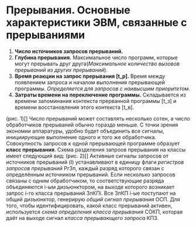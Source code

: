 Прерывания. Основные характеристики ЭВМ, связанные с прерываниями
=========================================================
1. **Число источников запросов прерываний.**
2. **Глубина прерывания.** Максимальное число программ, которые могут прерывать друг друга(*Максимальное количество вызовов прерываний из других прерываний*).
3. **Время реакции на запрос прерывания [t_р].** Время между появлением запроса и началом выполнения прерывающей программы. *Определяется для запросов с наивысшим приоритетом.*
4. **Затраты времени на переключение программы.** Складывается из времени запоминания контекста прерванной программы [t_з] и времени восстановления этого контекста [t_в].

(рис. 1)[]
Число прерываний может составлять несколько сотен, а число обработчиков прерываний обычно гораздо меньше. С точки зрения экономии аппаратуры, удобно будет объединить все сигналы, инициирующие выполнение одного и того же обработчика. Совокупность запросов к одной прерывающей программе образует **класс прерывания**. Схема разделения запроов прерывания на классы имеет следующий вид:
(рис. 2)[]
Активные сигналы запросов от источников прерываний (I) устанавливают в единицу флаги *регистров запросов прерываний* РгЗп, каждый разряд которого связан с определённым источником прерываний. Если несколько запросов связаны с одним обработчиком, то соответствующие разряда объединяются i-ым дизъюнктором, на выходе которого возникает запрос i-го класса прерываний ЗпКПi. Все ЗпКП i-ые поступают на общий дизъюнктор, генерирую *общий сигнал прерывания* ОСП. Для того, чтобы идентифицировать, какой класс прерываний активен, используется *схема определения класса прерывания* СОКП, которая даёт на выходе сигнал *класса прерывающего запроса* КПЗ.
